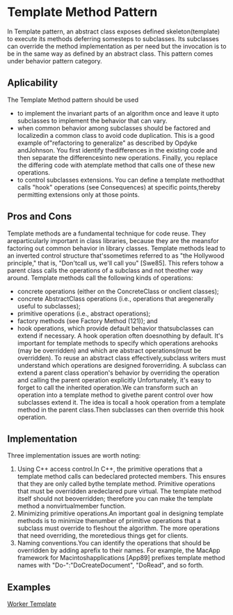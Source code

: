 # Template Method Pattern
In Template pattern, an abstract class exposes defined skeleton(template) to execute its methods deferring somesteps to
subclasses. Its subclasses can override the method implementation as per need but the invocation is to be in the same way as defined by an abstract class.
This pattern comes under behavior pattern category.

## Aplicability
The Template Method pattern should be used
* to implement the invariant parts of an algorithm once and leave it upto
subclasses to implement the behavior that can vary.
* when common behavior among subclasses should be factored and localizedin
a common class to avoid code duplication. This is a good example
of"refactoring to generalize" as described by Opdyke andJohnson.
You first identify thedifferences in the existing code and then separate
the differencesinto new operations. Finally, you replace the differing code
with atemplate method that calls one of these new operations.
* to control subclasses extensions. You can define a template methodthat calls
"hook" operations (see Consequences) at specific points,thereby permitting
extensions only at those points.

## Pros and Cons
Template methods are a fundamental technique for code reuse. They areparticularly
important in class libraries, because they are the meansfor factoring out common
behavior in library classes.
Template methods lead to an inverted control structure that'ssometimes referred
to as "the Hollywood principle," that is, "Don'tcall us, we'll call you" [Swe85].
This refers tohow a parent class calls the operations of a subclass and not theother
way around.
Template methods call the following kinds of operations:
* concrete operations (either on the ConcreteClass or onclient classes);
* concrete AbstractClass operations (i.e., operations that aregenerally
useful to subclasses);
* primitive operations (i.e., abstract operations);
* factory methods (see Factory Method (121)); and
* hook operations, which provide default behavior thatsubclasses can extend
if necessary. A hook operation often doesnothing by default.
It's important for template methods to specify which operations arehooks (may
be overridden) and which are abstract operations(must be overridden). To reuse
an abstract class effectively,subclass writers must understand which operations
are designed foroverriding.
A subclass can extend a parent class operation's behavior by overriding the
operation and calling the parent operation explicitly
Unfortunately, it's easy to forget to call the inherited operation.We can transform
such an operation into a template method to givethe parent control over how
subclasses extend it. The idea is tocall a hook operation from a template method
in the parent class.Then subclasses can then override this hook operation.

## Implementation

Three implementation issues are worth noting:
1. Using C++ access control.In C++, the primitive operations that a template
method calls can bedeclared protected members. This ensures that they are
only called bythe template method. Primitive operations that must be
overridden aredeclared pure virtual. The template method itself should not
beoverridden; therefore you can make the template method a nonvirtualmember
function.
2. Minimizing primitive operations.An important goal in designing template
methods is to minimize thenumber of primitive operations that a subclass
must override to fleshout the algorithm. The more operations that need
overriding, the moretedious things get for clients.
3. Naming conventions.You can identify the operations that should be
overridden by adding aprefix to their names. For example, the MacApp
framework for Macintoshapplications [App89] prefixes template method names
with "Do-":"DoCreateDocument", "DoRead", and so forth.
    
## Examples
[Worker Template](https://github.com/rodolfovilaca/DesignPatterns/tree/master/Template%20Method%20Pattern/src/workerTemplate)
